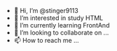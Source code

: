 - 👋 Hi, I’m @stinger9113
- 👀 I’m interested in study HTML
- 🌱 I’m currently learning FrontAnd
- 💞️ I’m looking to collaborate on ...
- 📫 How to reach me ...

<!---
stinger9113/stinger9113 is a ✨ special ✨ repository because its `README.md` (this file) appears on your GitHub profile.
You can click the Preview link to take a look at your changes.
--->
